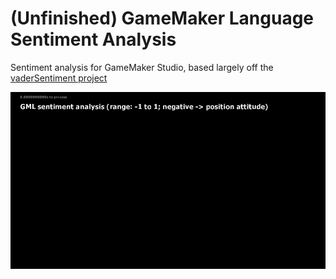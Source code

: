# (Unfinished) GameMaker Language Sentiment Analysis
Sentiment analysis for GameMaker Studio, based largely off the [vaderSentiment project](https://github.com/vaderSentiment/vaderSentiment-js)

![.gif of GameMaker Language Sentiment Analysis in action](https://raw.githubusercontent.com/zbanack/GameMaker-Language-Sentiment-Analysis/master/demo/sent2.gif)
